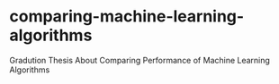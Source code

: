 # comparing-machine-learning-algorithms
Gradution Thesis About Comparing Performance of Machine Learning Algorithms
